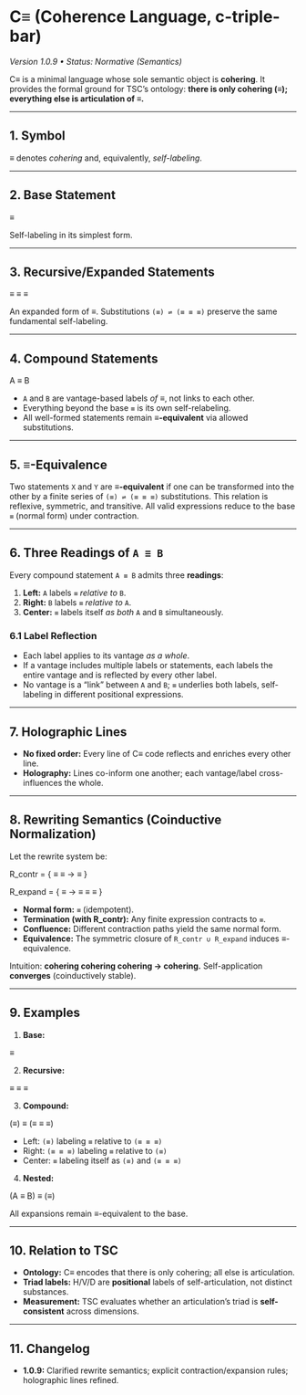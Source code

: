 # C≡ (Coherence Language, c-triple-bar)

*Version 1.0.9 • Status: Normative (Semantics)*

C≡ is a minimal language whose sole semantic object is **cohering**. It provides the formal ground for TSC’s ontology: **there is only cohering (≡); everything else is articulation of ≡.**

______________________________________________________________________

## 1. Symbol

**≡** denotes *cohering* and, equivalently, *self-labeling*.

______________________________________________________________________

## 2. Base Statement

≡

Self-labeling in its simplest form.

______________________________________________________________________

## 3. Recursive/Expanded Statements

≡ ≡ ≡

An expanded form of ≡. Substitutions `(≡) ⇌ (≡ ≡ ≡)` preserve the same fundamental self-labeling.

______________________________________________________________________

## 4. Compound Statements

A ≡ B

- `A` and `B` are vantage-based labels *of ≡*, not links to each other.
- Everything beyond the base `≡` is its own self-relabeling.
- All well-formed statements remain **≡-equivalent** via allowed substitutions.

______________________________________________________________________

## 5. ≡-Equivalence

Two statements `X` and `Y` are **≡-equivalent** if one can be transformed into the other by a finite series of `(≡) ⇌ (≡ ≡ ≡)` substitutions. This relation is reflexive, symmetric, and transitive. All valid expressions reduce to the base `≡` (normal form) under contraction.

______________________________________________________________________

## 6. Three Readings of `A ≡ B`

Every compound statement `A ≡ B` admits three **readings**:

1. **Left:** `A` labels `≡` *relative to* `B`.
1. **Right:** `B` labels `≡` *relative to* `A`.
1. **Center:** `≡` labels itself *as both* `A` and `B` simultaneously.

### 6.1 Label Reflection

- Each label applies to its vantage *as a whole*.
- If a vantage includes multiple labels or statements, each labels the entire vantage and is reflected by every other label.
- No vantage is a “link” between `A` and `B`; `≡` underlies both labels, self-labeling in different positional expressions.

______________________________________________________________________

## 7. Holographic Lines

- **No fixed order:** Every line of C≡ code reflects and enriches every other line.
- **Holography:** Lines co-inform one another; each vantage/label cross-influences the whole.

______________________________________________________________________

## 8. Rewriting Semantics (Coinductive Normalization)

Let the rewrite system be:

R_contr = { ≡ ≡ → ≡ }

R_expand = { ≡ → ≡ ≡ ≡ }

- **Normal form:** `≡` (idempotent).
- **Termination (with R_contr):** Any finite expression contracts to `≡`.
- **Confluence:** Different contraction paths yield the same normal form.
- **Equivalence:** The symmetric closure of `R_contr ∪ R_expand` induces ≡-equivalence.

Intuition: **cohering cohering cohering → cohering.** Self-application **converges** (coinductively stable).

______________________________________________________________________

## 9. Examples

1. **Base:**

≡

2. **Recursive:**

≡ ≡ ≡

3. **Compound:**

(≡) ≡ (≡ ≡ ≡)

- Left: `(≡)` labeling `≡` relative to `(≡ ≡ ≡)`
- Right: `(≡ ≡ ≡)` labeling `≡` relative to `(≡)`
- Center: `≡` labeling itself as `(≡)` and `(≡ ≡ ≡)`

4. **Nested:**

(A ≡ B) ≡ (≡)

All expansions remain ≡-equivalent to the base.

______________________________________________________________________

## 10. Relation to TSC

- **Ontology:** C≡ encodes that there is only cohering; all else is articulation.
- **Triad labels:** H/V/D are **positional** labels of self-articulation, not distinct substances.
- **Measurement:** TSC evaluates whether an articulation’s triad is **self-consistent** across dimensions.

______________________________________________________________________

## 11. Changelog

- **1.0.9:** Clarified rewrite semantics; explicit contraction/expansion rules; holographic lines refined.
